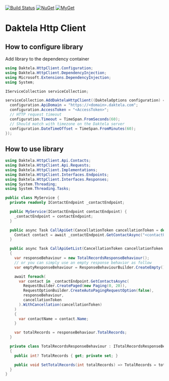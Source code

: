 [![Build Status](https://github.com/aviationexam/daktela-http-client/actions/workflows/build.yml/badge.svg?branch=main)](https://github.com/aviationexam/daktela-http-client/actions/workflows/build.yml)
[![NuGet](https://img.shields.io/nuget/v/Daktela.HttpClient.svg?style=flat-square&label=nuget)](https://www.nuget.org/packages/Daktela.HttpClient/)
[![MyGet](https://img.shields.io/myget/daktela-http-client/vpre/Daktela.HttpClient?label=MyGet)](https://www.myget.org/feed/daktela-http-client/package/nuget/Daktela.HttpClient)

# Daktela Http Client

## How to configure library

Add library to the dependency container

```cs
using Daktela.HttpClient.Configuration;
using Daktela.HttpClient.DependencyInjection;
using Microsoft.Extensions.DependencyInjection;
using System;

IServiceCollection serviceCollection;

serviceCollection.AddDaktelaHttpClient((DaktelaOptions configuration) => {
  configuration.ApiDomain = "https://<domain>.daktela.com";
  configuration.AccessToken = "<AccessToken>";
  // HTTP request timeout
  configuration.Timeout = TimeSpan.FromSeconds(60);
  // Should match with timezone on the Daktela server
  configuration.DateTimeOffset = TimeSpan.FromMinutes(60);
});
```

## How to use library

```cs
using Daktela.HttpClient.Api.Contacts;
using Daktela.HttpClient.Api.Requests;
using Daktela.HttpClient.Implementations;
using Daktela.HttpClient.Interfaces.Endpoints;
using Daktela.HttpClient.Interfaces.Responses;
using System.Threading;
using System.Threading.Tasks;

public class MyService {
  private readonly IContactEndpoint _contactEndpoint;

  public MyService(IContactEndpoint contactEndpoint) {
    _contactEndpoint = contactEndpoint;
  }

  public async Task CallApiGet(CancellationToken cancellationToken = default) {
    Contact contact = await _contactEndpoint.GetContactAsync("<contactUniqueName>", cancellationToken);
  }

  public async Task CallApiGetList(CancellationToken cancellationToken = default)
  {
    var responseBehaviour = new TotalRecordsResponseBehaviour();
    // or you can simply use an empty response behavior as follow
    var emptyResponseBehaviour = ResponseBehaviourBuilder.CreateEmpty();

    await foreach(
      var contact in _contactEndpoint.GetContactsAsync(
        RequestBuilder.CreatePaged(new Paging(0, 20)),
        RequestOptionBuilder.CreateAutoPagingRequestOption(false),
        responseBehaviour,
        cancellationToken
      ).WithCancellation(cancellationToken)
    )
    {
      var contactName = contact.Name;
    }

    var totalRecords = responseBehaviour.TotalRecords;
  }

  private class TotalRecordsResponseBehaviour : ITotalRecordsResponseBehaviour
  {
    public int? TotalRecords { get; private set; }

    public void SetTotalRecords(int totalRecords) => TotalRecords = totalRecords;
  }
}
```
